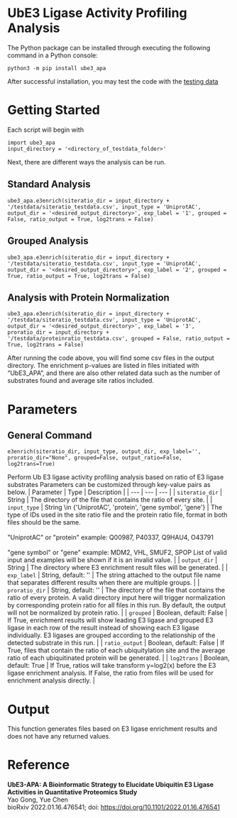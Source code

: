 # UbE3 Ligase Activity Profiling Analysis
The Python package can be installed through executing the following command in a Python console:

    python3 -m pip install ube3_apa

After successful installation, you may test the code with the [testing data](https://github.com/Chenlab-UMN/Ub-E3-ligase-Activity-Profiling-Analysis/tree/master/testdata)

# Getting Started
Each script will begin with
    
    import ube3_apa
    input_directory = '<directory_of_testdata_folder>'

Next, there are different ways the analysis can be run.

## Standard Analysis

    ube3_apa.e3enrich(siteratio_dir = input_directory + '/testdata/siteratio_testdata.csv', input_type = 'UniprotAC', output_dir = '<desired_output_directory>', exp_label = '1', grouped = False, ratio_output = True, log2trans = False)

## Grouped Analysis

    ube3_apa.e3enrich(siteratio_dir = input_directory + '/testdata/siteratio_testdata.csv', input_type = 'UniprotAC', output_dir = '<desired_output_directory>', exp_label = '2', grouped = True, ratio_output = True, log2trans = False)

## Analysis with Protein Normalization

    ube3_apa.e3enrich(siteratio_dir = input_directory + '/testdata/siteratio_testdata.csv', input_type = 'UniprotAC', output_dir = '<desired_output_directory>', exp_label = '3', proratio_dir = input_directory + '/testdata/proteinratio_testdata.csv', grouped = False, ratio_output = True, log2trans = False)

After running the code above, you will find some csv files in the output directory. The enrichment p-values are listed in files initiated with “UbE3_APA”, and there are also other related data such as the number of substrates found and average site ratios included.

# Parameters
## General Command
    e3enrich(siteratio_dir, input_type, output_dir, exp_label='', proratio_dir="None", grouped=False, output_ratio=False, log2trans=True)
Perform Ub E3 ligase activity profiling analysis based on ratio of E3 ligase substrates Parameters can be customized through key-value pairs as below.
| Parameter | Type | Description |
| --- | --- | --- |
| `siteratio_dir` | String | The directory of the file that contains the ratio of every site. |
| `input_type` | String \in {'UniprotAC', 'protein', 'gene symbol', 'gene'} | The type of IDs used in the site ratio file and the protein ratio file, format in both files should be the same. <br><br>"UniprotAC" or "protein" example: Q00987, P40337, Q9HAU4, O43791 <br><br>"gene symbol" or "gene" example: MDM2, VHL, SMUF2, SPOP List of valid input and examples will be shown if it is an invalid value. |
| `output_dir` | String | The directory where E3 enrichment result files will be generated. |
| `exp_label` | String, default: '' | The string attached to the output file name that separates different results when there are multiple groups. |
| `proratio_dir` | String, default: '' | The directory of the file that contains the ratio of every protein. A valid directory input here will trigger normalization by corresponding protein ratio for all files in this run. By default, the output will not be normalized by protein ratio. |
| `grouped` | Boolean, default: False | If True, enrichment results will show leading E3 ligase and grouped E3 ligase in each row of the result instead of showing each E3 ligase individually. E3 ligases are grouped according to the relationship of the detected substrate in this run. |
| `ratio_output` | Boolean, default: False | If True, files that contain the ratio of each ubiquitylation site and the average ratio of each ubiquitinated protein will be generated. |
| `log2trans` | Boolean, default: True | If True, ratios will take transform y=log2(x) before the E3 ligase enrichment analysis. If False, the ratio from files will be used for enrichment analysis directly. |
# Output
This function generates files based on E3 ligase enrichment results and does not have any returned values.
# Reference
**UbE3-APA: A Bioinformatic Strategy to Elucidate Ubiquitin E3 Ligase Activities in Quantitative Proteomics Study**
<br>Yao Gong, Yue Chen
<br>bioRxiv 2022.01.16.476541; doi: https://doi.org/10.1101/2022.01.16.476541
